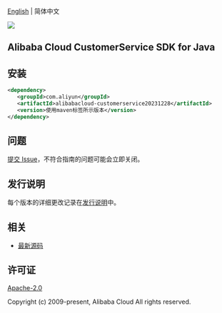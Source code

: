 [English](README.md) | 简体中文

![](https://aliyunsdk-pages.alicdn.com/icons/AlibabaCloud.svg)

## Alibaba Cloud CustomerService SDK for Java

## 安装

```xml
<dependency>
   <groupId>com.aliyun</groupId>
   <artifactId>alibabacloud-customerservice20231228</artifactId>
   <version>使用maven标签所示版本</version>
</dependency>
```

## 问题

[提交 Issue](https://github.com/aliyun/alibabacloud-java-async-sdk/issues/new)，不符合指南的问题可能会立即关闭。

## 发行说明

每个版本的详细更改记录在[发行说明](./ChangeLog.txt)中。

## 相关

- [最新源码](https://github.com/aliyun/alibabacloud-async-java-sdk/)

## 许可证

[Apache-2.0](http://www.apache.org/licenses/LICENSE-2.0)

Copyright (c) 2009-present, Alibaba Cloud All rights reserved.
